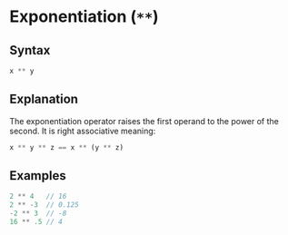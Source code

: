 # Exponentiation (`**`)

## Syntax
```js
x ** y
```

## Explanation
The exponentiation operator raises the first operand to the power of the second. It is right associative meaning:

```js
x ** y ** z == x ** (y ** z)
```

## Examples

```swift
2 ** 4   // 16
2 ** -3  // 0.125
-2 ** 3  // -8
16 ** .5 // 4
```